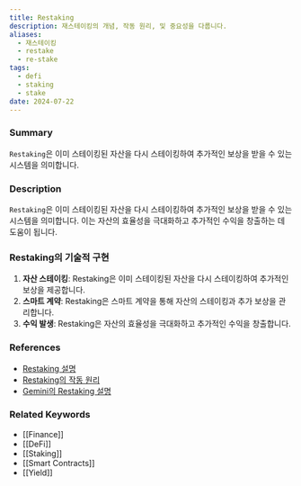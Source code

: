 ```yaml
---
title: Restaking
description: 재스테이킹의 개념, 작동 원리, 및 중요성을 다룹니다.
aliases:
  - 재스테이킹
  - restake
  - re-stake
tags:
  - defi
  - staking
  - stake
date: 2024-07-22
---
```


### Summary

`Restaking`은 이미 스테이킹된 자산을 다시 스테이킹하여 추가적인 보상을 받을 수 있는 시스템을 의미합니다.

### Description

`Restaking`은 이미 스테이킹된 자산을 다시 스테이킹하여 추가적인 보상을 받을 수 있는 시스템을 의미합니다. 이는 자산의 효율성을 극대화하고 추가적인 수익을 창출하는 데 도움이 됩니다.

### Restaking의 기술적 구현

1. **자산 스테이킹**: Restaking은 이미 스테이킹된 자산을 다시 스테이킹하여 추가적인 보상을 제공합니다.
2. **스마트 계약**: Restaking은 스마트 계약을 통해 자산의 스테이킹과 추가 보상을 관리합니다.
3. **수익 발생**: Restaking은 자산의 효율성을 극대화하고 추가적인 수익을 창출합니다.

### References

- [Restaking 설명](https://en.wikipedia.org/wiki/Restaking)
- [Restaking의 작동 원리](https://www.investopedia.com/terms/r/restaking.asp)
- [Gemini의 Restaking 설명](https://www.gemini.com/cryptopedia/search?query=restaking)

### Related Keywords

- [[Finance]]
- [[DeFi]]
- [[Staking]]
- [[Smart Contracts]]
- [[Yield]]
